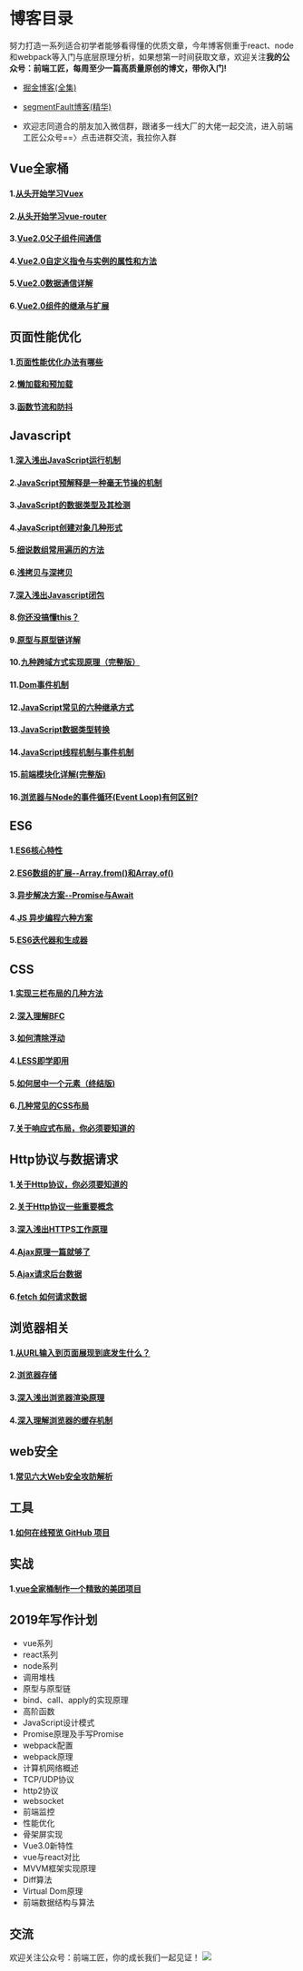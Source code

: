 # 博客目录
努力打造一系列适合初学者能够看得懂的优质文章，今年博客侧重于react、node和webpack等入门与底层原理分析，如果想第一时间获取文章，欢迎关注**我的公众号：前端工匠，每周至少一篇高质量原创的博文，带你入门!**  
- [掘金博客(全集)](https://juejin.im/user/5a9a9cdcf265da238b7d771c)

- [segmentFault博客(精华)](https://segmentfault.com/u/langlixingzhou/articles)

- 欢迎志同道合的朋友加入微信群，跟诸多一线大厂的大佬一起交流，进入前端工匠公众号==〉点击进群交流，我拉你入群
 
## Vue全家桶
#### 1.[从头开始学习Vuex](https://github.com/ljianshu/Blog/issues/36)
#### 2.[从头开始学习vue-router](https://github.com/ljianshu/Blog/issues/39)
#### 3.[Vue2.0父子组件间通信](https://github.com/ljianshu/Blog/issues/32)
#### 4.[Vue2.0自定义指令与实例的属性和方法](https://github.com/ljianshu/Blog/issues/33)
#### 5.[Vue2.0数据通信详解](https://github.com/ljianshu/Blog/issues/34)
#### 6.[Vue2.0组件的继承与扩展](https://github.com/ljianshu/Blog/issues/35)

## 页面性能优化
#### 1.[页面性能优化办法有哪些](https://github.com/ljianshu/Blog/issues/9)
#### 2.[懒加载和预加载](https://github.com/ljianshu/Blog/issues/8)
#### 3.[函数节流和防抖](https://github.com/ljianshu/Blog/issues/43)

## Javascript
#### 1.[深入浅出JavaScript运行机制](https://github.com/ljianshu/Blog/issues/2)
#### 2.[JavaScript预解释是一种毫无节操的机制](https://github.com/ljianshu/Blog/issues/3)
#### 3.[JavaScript的数据类型及其检测](https://github.com/ljianshu/Blog/issues/4)
#### 4.[JavaScript创建对象几种形式 ](https://github.com/ljianshu/Blog/issues/17)
#### 5.[细说数组常用遍历的方法](https://github.com/ljianshu/Blog/issues/31)
#### 6.[浅拷贝与深拷贝](https://github.com/ljianshu/Blog/issues/5)
#### 7.[深入浅出Javascript闭包](https://github.com/ljianshu/Blog/issues/6)
#### 8.[你还没搞懂this？](https://github.com/ljianshu/Blog/issues/7)
#### 9.[原型与原型链详解](https://github.com/ljianshu/Blog/issues/18)
#### 10.[九种跨域方式实现原理（完整版）](https://github.com/ljianshu/Blog/issues/55)
#### 11.[Dom事件机制](https://github.com/ljianshu/Blog/issues/44)
#### 12.[JavaScript常见的六种继承方式](https://github.com/ljianshu/Blog/issues/20)
#### 13.[JavaScript数据类型转换](https://github.com/ljianshu/Blog/issues/1)
#### 14.[JavaScript线程机制与事件机制](https://github.com/ljianshu/Blog/issues/28)
#### 15.[前端模块化详解(完整版)](https://github.com/ljianshu/Blog/issues/48)
#### 16.[浏览器与Node的事件循环(Event Loop)有何区别?](https://github.com/ljianshu/Blog/issues/54)
## ES6
#### 1.[ES6核心特性](https://github.com/ljianshu/Blog/issues/10)
#### 2.[ES6数组的扩展--Array.from()和Array.of()](https://github.com/ljianshu/Blog/issues/12)
#### 3.[异步解决方案--Promise与Await](https://github.com/ljianshu/Blog/issues/13)
#### 4.[JS 异步编程六种方案](https://github.com/ljianshu/Blog/issues/53)
#### 5.[ES6迭代器和生成器](https://github.com/ljianshu/Blog/issues/42)
## CSS
#### 1.[实现三栏布局的几种方法](https://github.com/ljianshu/Blog/issues/14)
#### 2.[深入理解BFC](https://github.com/ljianshu/Blog/issues/15)
#### 3.[如何清除浮动](https://github.com/ljianshu/Blog/issues/16)
#### 4.[LESS即学即用](https://github.com/ljianshu/Blog/issues/19)
#### 5.[如何居中一个元素（终结版)](https://github.com/ljianshu/Blog/issues/29)
#### 6.[几种常见的CSS布局](https://github.com/ljianshu/Blog/issues/40)
#### 7.[关于响应式布局，你必须要知道的](https://github.com/ljianshu/Blog/issues/38)
## Http协议与数据请求
#### 1.[关于Http协议，你必须要知道的](https://github.com/ljianshu/Blog/issues/22)
#### 2.[关于Http协议一些重要概念](https://github.com/ljianshu/Blog/issues/21)
#### 3.[深入浅出HTTPS工作原理](https://github.com/ljianshu/Blog/issues/50)
#### 4.[Ajax原理一篇就够了](https://github.com/ljianshu/Blog/issues/45)
#### 5.[Ajax请求后台数据](https://github.com/ljianshu/Blog/issues/46)
#### 6.[fetch 如何请求数据](https://github.com/ljianshu/Blog/issues/47)
## 浏览器相关
#### 1.[从URL输入到页面展现到底发生什么？](https://github.com/ljianshu/Blog/issues/24)
#### 2.[浏览器存储](https://github.com/ljianshu/Blog/issues/25)
#### 3.[深入浅出浏览器渲染原理](https://github.com/ljianshu/Blog/issues/51)
#### 4.[深入理解浏览器的缓存机制](https://github.com/ljianshu/Blog/issues/23)
## web安全
#### 1.[常见六大Web安全攻防解析](https://github.com/ljianshu/Blog/issues/56)
## 工具
#### 1.[如何在线预览 GitHub 项目](https://github.com/ljianshu/Blog/issues/52)
## 实战
#### 1.[vue全家桶制作一个精致的美团项目](https://github.com/ljianshu/Blog/issues/37)
## 2019年写作计划
- vue系列
- react系列
- node系列
- 调用堆栈
- 原型与原型链
- bind、call、apply的实现原理
- 高阶函数
- JavaScript设计模式
- Promise原理及手写Promise
- webpack配置
- webpack原理
- 计算机网络概述
- TCP/UDP协议
- http2协议
- websocket
- 前端监控
- 性能优化
- 骨架屏实现
- Vue3.0新特性
- vue与react对比
- MVVM框架实现原理
- Diff算法
- Virtual Dom原理
- 前端数据结构与算法

## 交流
欢迎关注公众号：前端工匠，你的成长我们一起见证！
![](https://user-gold-cdn.xitu.io/2019/2/1/168a9c0bbdf4457f?w=2800&h=800&f=jpeg&s=151088)
